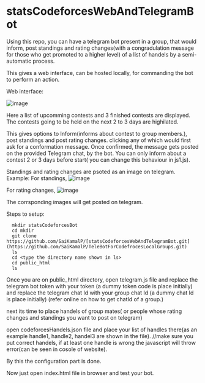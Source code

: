 # statsCodeforcesWebAndTelegramBot

Using this repo, you can have a telegram bot present in a group, that would inform, post standings and rating changes(with a congradulation message for those who get promoted to a higher level) of a list of handels by a semi-automatic process.

This gives a web interface, can be hosted locally, for commanding the bot to perform an action.

Web interface:
  
![image](https://github.com/SaiKamalP/[statsCodeforcesWebAndTelegramBot](https://github.com/SaiKamalP/TeleBotForCodefrocesLocalGroups.git)/assets/104264136/2afa2318-4784-41af-bab5-c2a1eee47fe8)

Here a list of upcomming contests and 3 finished contests are displayed.
The contests going to be held on the next 2 to 3 days are highilated.

This gives options to Inform(informs about contest to group members.), post standings and post rating changes.
clicking any of which would first ask for a conformation message.
Once confirmed, the message gets posted on the provided Telegram chat, by the bot.
You can only inform about a contest 2 or 3 days before start( you can change this behaviour in js1.js).

Standings and rating changes are psoted as an image on telegram.
Example:
For standings,
![image](https://github.com/SaiKamalP/[statsCodeforcesWebAndTelegramBot](https://github.com/SaiKamalP/TeleBotForCodefrocesLocalGroups.git)/assets/104264136/8d73c88b-be67-457d-92b0-e569da787e66)
 
 For rating changes,
 ![image](https://github.com/SaiKamalP/[statsCodeforcesWebAndTelegramBot](https://github.com/SaiKamalP/TeleBotForCodefrocesLocalGroups.git)/assets/104264136/a0d806c2-8655-49f6-aadf-c7dc6897880f)

The corrsponding images will get posted on telegram.

Steps to setup:
      
      mkdir statsCodeforcesBot
      cd mkdir
      git clone https://github.com/SaiKamalP/[statsCodeforcesWebAndTelegramBot.git](https://github.com/SaiKamalP/TeleBotForCodefrocesLocalGroups.git)
      ls
      cd <type the directory name shown in ls>
      cd public_html
      ls
Once you are on public_html directory, open telegram.js file
and replace the telegram bot token with your token (a dummy token code is place initially)
and replace the telegram chat Id with your group chat Id (a dummy chat Id is place initially)
(refer online on how to get chatId of a group.)

next its time to place handels of group mates( or people whose rating changes and standings you want to post on telegram)

open codeforcesHandels.json file and place your list of handles there(as an example handle1, handle2, handel3 are shown in the file). //make sure you put correct handels, if at least one handle is wrong the javascript will throw error(can be seen in cosole of website).

By this the configuration part is done.

Now just open index.html file in browser and test your bot.

